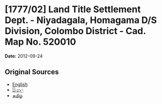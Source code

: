 # [1777/02] Land Title Settlement Dept. - Niyadagala, Homagama D/S Division, Colombo District - Cad. Map No. 520010

**Date:** 2012-09-24

## Original Sources

- [English](https://documents.gov.lk/view/extra-gazettes/2012/9/1777-02_E.pdf)
- [සිංහල](https://documents.gov.lk/view/extra-gazettes/2012/9/1777-02_S.pdf)
- [தமிழ்](https://documents.gov.lk/view/extra-gazettes/2012/9/1777-02_T.pdf)
